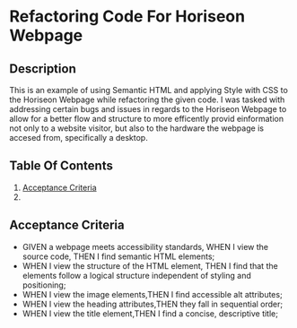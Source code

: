# Refactoring Code For Horiseon Webpage

## Description

This is an example of using Semantic HTML and applying Style with CSS to the Horiseon Webpage while refactoring the given code. I was tasked with addressing certain bugs and issues in regards to the Horiseon Webpage to allow for a better flow and structure to more efficently provid einformation not only to a website visitor, but also to the hardware the webpage is accesed from, specifically a desktop. 

## Table Of Contents

1. [Acceptance Criteria](#acceptance-criteria)
2. 

## Acceptance Criteria

* GIVEN a webpage meets accessibility standards, WHEN I view the source code, THEN I find semantic HTML elements;
* WHEN I view the structure of the HTML element, THEN I find that the elements follow a logical structure independent of styling and positioning;
* WHEN I view the image elements,THEN I find accessible alt attributes;
* WHEN I view the heading attributes,THEN they fall in sequential order;
* WHEN I view the title element,THEN I find a concise, descriptive title;
